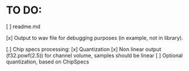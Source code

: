 # TO DO:

[ ] readme.md

[x] Output to wav file for debugging purposes (in example, not in library).

[.] Chip specs processing:
  [x] Quantization
  [x] Non linear output (f32.powf(2.5)) for channel volume, samples should be linear
  [ ] Optional quantization, based on ChipSpecs
